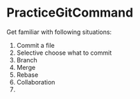 # PracticeGitCommand


Get familiar with following situations:
1. Commit a file
2. Selective choose what to commit
3. Branch
4. Merge
5. Rebase
6. Collaboration 
7. 

